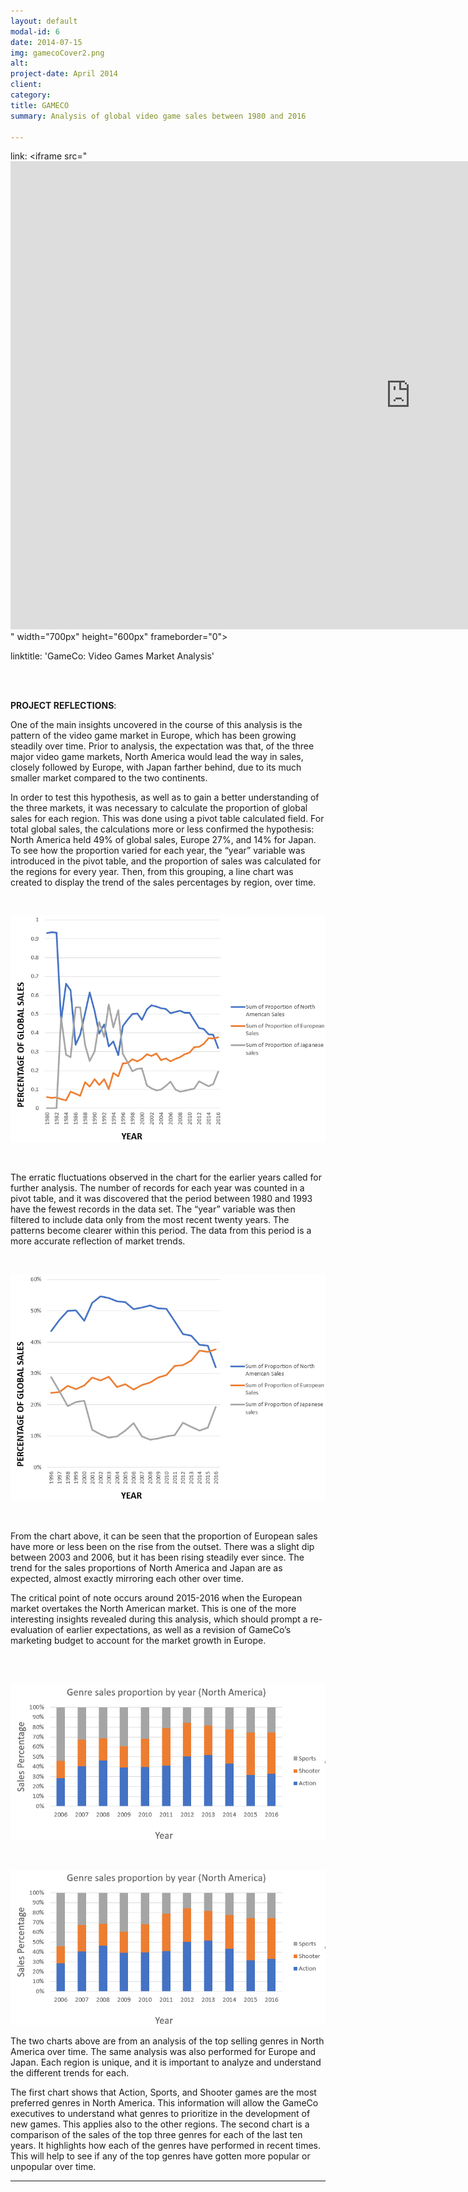 ```yaml
---
layout: default
modal-id: 6
date: 2014-07-15
img: gamecoCover2.png
alt: 
project-date: April 2014
client: 
category: 
title: GAMECO
summary: Analysis of global video game sales between 1980 and 2016

---
```


link: <iframe src="<iframe src="https://docs.google.com/presentation/d/e/2PACX-1vTLD4UFNWMUhWvSM-mr5RZfE_z2mNhFHjN9z8BWUCegLnqAWXrwLs_nGY8qz3WTIw/embed?start=false&loop=false&delayms=3000" frameborder="0" width="1280" height="749" allowfullscreen="true" mozallowfullscreen="true" webkitallowfullscreen="true"></iframe>" width="700px" height="600px" frameborder="0"></iframe>

linktitle: 'GameCo: Video Games Market Analysis'

<br><br>

**PROJECT REFLECTIONS**:


One of the main insights uncovered in the course of this analysis is the pattern of the video game market in Europe, which has been growing steadily over time. Prior to analysis, the expectation was that, of the three major video game markets, North America would lead the way in sales, closely followed by Europe, with Japan farther behind, due to its much smaller market compared to the two continents. 

In order to test this hypothesis, as well as to gain a better understanding of the three markets, it was necessary to calculate the proportion of global sales for each region. This was done using a pivot table calculated field. For total global sales, the calculations more or less confirmed the hypothesis: North America held 49% of global sales, Europe 27%, and 14% for Japan. To see how the proportion varied for each year, the “year” variable was introduced in the pivot table, and the proportion of sales was calculated for the regions for every year. Then, from this grouping, a line chart was created to display the trend of the sales percentages by region, over time.

<br>

![](https://github.com/fiyinogun/fiyinogun.github.io/blob/master/img/GameCo%20case%20study/gameCo%20erratic.png?raw=true)

<br>

The erratic fluctuations observed in the chart for the earlier years called for further analysis. The number of records for each year was counted in a pivot table, and it was discovered that the period between 1980 and 1993 have the fewest records in the data set. The “year” variable was then filtered to include data only from the most recent twenty years. The patterns become clearer within this period.  The data from this period is a more accurate reflection of market trends.

<br>

![](https://github.com/fiyinogun/fiyinogun.github.io/blob/master/img/GameCo%20case%20study/gameCo%20normal.png?raw=true)

<br>

From the chart above, it can be seen that the proportion of European sales have more or less been on the rise from the outset. There was a slight dip between 2003 and 2006, but it has been rising steadily ever since. The trend for the sales proportions of North America and Japan are as expected, almost exactly mirroring each other over time.

The critical point of note occurs around 2015-2016 when the European market overtakes the North American market. This is one of the more interesting insights revealed during this analysis, which should prompt a re-evaluation of earlier expectations, as well as a revision of GameCo’s marketing budget to account for the market growth in Europe.

<br><br>

![](https://github.com/fiyinogun/fiyinogun.github.io/blob/master/img/GameCo%20case%20study/NA%20genre.png?raw=true)

<br>

![](https://github.com/fiyinogun/fiyinogun.github.io/blob/master/img/GameCo%20case%20study/NA%20proportion.png?raw=true)


The two charts above are from an analysis of the top selling genres in North America over time. The same analysis was also performed for Europe and Japan. Each region is unique, and it is important to analyze and understand the different trends for each. 

The first chart shows that Action, Sports, and Shooter games are the most preferred genres in North America. This information will allow the GameCo executives to understand what genres to prioritize in the development of new games. This applies also to the other regions. The second chart is a comparison of the sales of the top three genres for each of the last ten years. It highlights how each of the genres have performed in recent times. This will help to see if any of the top genres have gotten more popular or unpopular over time.

---
